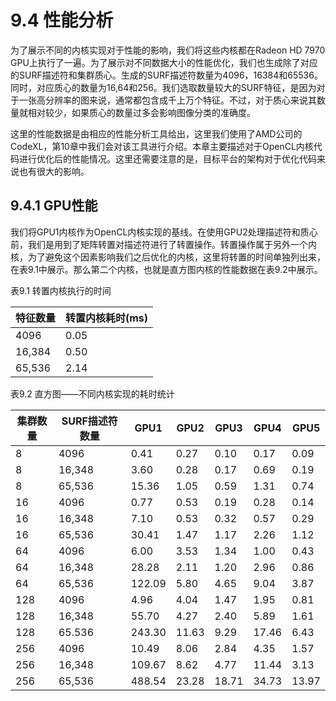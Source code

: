 # 9.4 性能分析

为了展示不同的内核实现对于性能的影响，我们将这些内核都在Radeon HD 7970 GPU上执行了一遍。为了展示对不同数据大小的性能优化，我们也生成除了对应的SURF描述符和集群质心。生成的SURF描述符数量为4096，16384和65536。同时，对应质心的数量为16,64和256。我们选取数量较大的SURF特征，是因为对于一张高分辨率的图来说，通常都包含成千上万个特征。不过，对于质心来说其数量就相对较少，如果质心的数量过多会影响图像分类的准确度。

这里的性能数据是由相应的性能分析工具给出，这里我们使用了AMD公司的CodeXL，第10章中我们会对该工具进行介绍。本章主要描述对于OpenCL内核代码进行优化后的性能情况。这里还需要注意的是，目标平台的架构对于优化代码来说也有很大的影响。

## 9.4.1 GPU性能

我们将GPU1内核作为OpenCL内核实现的基线。在使用GPU2处理描述符和质心前，我们是用到了矩阵转置对描述符进行了转置操作。转置操作属于另外一个内核，为了避免这个因素影响我们之后优化的内核，这里将转置的时间单独列出来，在表9.1中展示。那么第二个内核，也就是直方图内核的性能数据在表9.2中展示。

表9.1 转置内核执行的时间

特征数量 | 转置内核耗时(ms)
----|-----
4096|0.05
16,384|0.50
65,536|2.14

表9.2 直方图——不同内核实现的耗时统计

集群数量|SURF描述符数量|GPU1|GPU2|GPU3|GPU4|GPU5
----|-----|-----|-----|----|-----|-----
8|4096|0.41|0.27|0.10|0.17|0.09
8|16,348|3.60|0.28|0.17|0.69|0.19
8|65,536|15.36|1.05|0.59|1.31|0.74
16|4096|0.77|0.53|0.19|0.28|0.14
16|16,348|7.10|0.53|0.32|0.57|0.29
16|65,536|30.41|1.47|1.17|2.26|1.12
64|4096|6.00|3.53|1.34|1.00|0.43
64|16,348|28.28|2.11|1.20|2.96|0.86
64|65,536|122.09|5.80|4.65|9.04|3.87
128|4096|4.96|4.04|1.47|1.95|0.81
128|16,348|55.70|4.27|2.40|5.89|1.61
128|65.536|243.30|11.63|9.29|17.46|6.43
256|4096|10.49|8.06|2.84|4.35|1.57
256|16,348|109.67|8.62|4.77|11.44|3.13
256|65,536|488.54|23.28|18.71|34.73|13.97